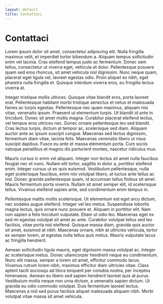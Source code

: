```yaml
---
layout: default
title: Contattaci
---
```


# Contattaci

Lorem ipsum dolor sit amet, consectetur adipiscing elit. Nulla fringilla maximus velit, et imperdiet tortor bibendum a. Aliquam tempus sollicitudin enim vel lacinia. Cras eleifend tempus justo ac fermentum. Donec sem tellus, consectetur ut viverra eget, vehicula et dolor. Pellentesque posuere quam sed eros rhoncus, sit amet vehicula nisl dignissim. Nunc neque quam, placerat eget ligula vel, laoreet egestas odio. Proin aliquet ex nibh, eget pharetra nulla fringilla et. Quisque interdum viverra eros, eu fringilla lectus viverra at.

Integer tristique mollis ultrices. Quisque vitae blandit eros, porta laoreet erat. Pellentesque habitant morbi tristique senectus et netus et malesuada fames ac turpis egestas. Pellentesque nec quam maximus, aliquam nisi vitae, venenatis ipsum. Praesent ut elementum turpis. Ut blandit id ante in tincidunt. Donec sit amet mollis magna. Curabitur placerat eleifend lectus, vel tempus eros ultrices nec. Donec ornare pellentesque leo sed blandit. Cras lectus turpis, dictum at tempor ac, scelerisque sed diam. Aliquam auctor ante ac ipsum suscipit congue. Maecenas sed lectus dignissim, fermentum diam vitae, lacinia felis. Maecenas venenatis libero ut risus suscipit dapibus. Fusce eu ante et massa elementum porta. Cum sociis natoque penatibus et magnis dis parturient montes, nascetur ridiculus mus.

Mauris cursus in enim vel aliquam. Integer non lectus sit amet nulla faucibus feugiat nec et nunc. Nullam elit tortor, sagittis in dolor a, porttitor eleifend enim. Integer cursus ut ex quis euismod. Vestibulum pellentesque, nulla eget scelerisque faucibus, enim nisi volutpat libero, at luctus ante tellus ac nisl. Donec gravida pellentesque quam, id accumsan tellus finibus sit amet. Mauris fermentum porta viverra. Nullam sit amet semper elit, id scelerisque tellus. Vivamus eleifend sapien ante, sed condimentum enim tempus in.

Pellentesque mattis mollis scelerisque. Ut elementum est eget arcu dictum, nec sodales augue eleifend. Integer vel leo metus. Suspendisse lobortis magna lectus, quis ornare nunc posuere et. Aliquam in porttitor elit. Nam non sapien a felis tincidunt vulputate. Etiam ut odio leo. Maecenas eget ex sed mi egestas volutpat sit amet ac ante. Curabitur volutpat tellus sed leo facilisis, vitae porta nisl eleifend. Quisque massa diam, gravida quis auctor sit amet, euismod at nibh. Maecenas ornare, nibh at ultricies vehicula, tortor ex semper lorem, at egestas nulla tellus quis metus. Mauris vulputate lacus ac fringilla hendrerit.

Aenean sollicitudin ligula mauris, eget dignissim massa volutpat ac. Integer ac scelerisque metus. Donec ullamcorper hendrerit neque eu condimentum. Nunc elit massa, semper a lorem sit amet, efficitur commodo lacus. Vivamus rutrum lorem nibh, maximus efficitur diam ultricies vitae. Class aptent taciti sociosqu ad litora torquent per conubia nostra, per inceptos himenaeos. Aenean eu libero sed sapien hendrerit laoreet quis at purus. Vestibulum mollis neque non urna dictum, a venenatis sapien dictum. Ut gravida eu odio commodo volutpat. Duis fermentum laoreet lectus. Maecenas a nisl sed purus facilisis aliquet malesuada aliquam nibh. Morbi volutpat vitae massa sit amet vehicula.